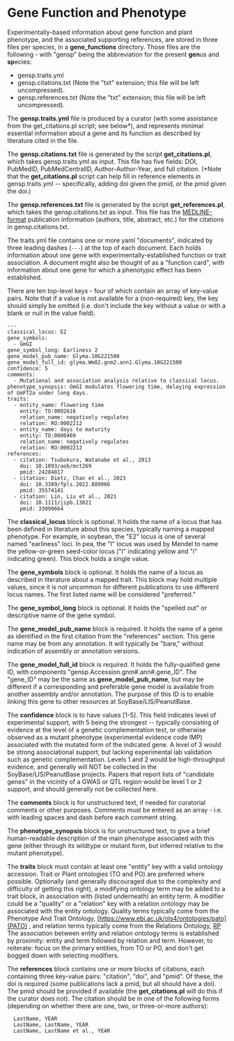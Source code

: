 # Gene Function and Phenotype

Experimentally-based information about gene function and plant phenotype, and the associated supporting references, are stored in three files per species, in a **gene_functions** directory.
Those files are the following - with "gensp" being the abbreviation for the present **gen**us and **sp**ecies:
- gensp.traits.yml
- gensp.citations.txt   (Note the "txt" extension; this file will be left uncompressed).
- gensp.references.txt  (Note the "txt" extension; this file will be left uncompressed).

The **gensp.traits.yml** file is produced by a curator (with some assistance from the get_citations.pl script; see below*), and represents minimal essential information about a gene and its function as described by literature cited in the file.

The **gensp.citations.txt** file is generated by the script **get_citations.pl**, which takes gensp.traits.yml as input. This file has five fields: DOI, PubMedID, PubMedCentralID, Author-Author-Year, and full citation. (\*Note that the **get_citations.pl** script can help fill in reference elements in gensp.traits.yml -- specifically, adding doi given the pmid, or the pmid given the doi.)

The **gensp.references.txt** file is generated by the script **get_references.pl**, which takes the gensp.citations.txt as input. This file has the [MEDLINE-format](https://www.nlm.nih.gov/bsd/mms/medlineelements.html) publication information (authors, title, abstract, etc.) for the citations in gensp.citations.txt.

The traits.yml file contains one or more yaml "documents", indicated by three leading dashes (`---`) at the top of each document. Each holds information about one gene with experimentally-established function or trait association. A document might also be thought of as a "function card", with information about one gene for which a phenotypic effect has been established. 

There are ten top-level keys - four of which contain an array of key-value pairs. Note that if a value is not available for a (non-required) key, the key should simply be omitted (i.e. don't include the key without a value or with a blank or null in the value field).

```
---
classical_locus: E2
gene_symbols:
  - GmGI
gene_symbol_long: Earliness 2
gene_model_pub_name: Glyma.10G221500
gene_model_full_id: glyma.Wm82.gnm2.ann1.Glyma.10G221500
confidence: 5
comments: 
  - Mutational and association analysis relative to classical locus.
phenotype_synopsis: GmGI modulates flowering time, delaying expression of GmFT2a under long days.
traits:
  - entity_name: flowering time
    entity: TO:0002616
    relation_name: negatively regulates
    relation: RO:0002212
  - entity_name: days to maturity
    entity: TO:0000469
    relation_name: negatively regulates
    relation: RO:0002212
references:
  - citation: Tsubokura, Watanabe et al., 2013
    doi: 10.1093/aob/mct269
    pmid: 24284817
  - citation: Dietz, Chan et al., 2023
    doi: 10.3389/fpls.2022.889066
    pmid: 35574141
  - citation: Lin, Liu et al., 2021
    doi: 10.1111/jipb.13021
    pmid: 33090664
```

The **classical_locus** block is optional. It holds the name of a locus that has been defined in literature about this species, typically naming a mapped phenotype. For example, in soybean, the "E2" locus is one of several named "earliness" loci. In pea, the "I" locus was used by Mendel to name the yellow-or-green seed-color locus ("I" indicating  yellow and "i" indicating green). This block holds a single value.

The **gene_symbols** block is optional. It holds the name of a locus as described in literature about a mapped trait. This block may hold multiple values, since it is not uncommon for different publications to use different locus names. The first listed name will be considered "preferred."

The **gene_symbol_long** block is optional. It holds the "spelled out" or descriptive name of the gene symbol.

The **gene_model_pub_name** block is required. It holds the name of a gene as identified in the first citation from the "references" section. This gene name may be from any annotation. It will typically be "bare," without indication of assembly or annotation versions.

The **gene_model_full_id** block is required. It holds the fully-qualified gene ID, with components "gensp.Accession.gnm#.ann#.gene_ID". The "gene_ID" may be the same as **gene_model_pub_name**, but may be different if a corresponding and preferable gene model is available from another assembly and/or annotation. The purpose of this ID is to enable linking this gene to other resources at SoyBase/LIS/PeanutBase.

The **confidence** block is to have values [1-5]. This field indicates level of experimental support, with 5 being the strongest -- typically consisting of evidence at the level of a genetic complementation test, or otherwise observed as a mutant phenotype (experimental evidence code IMP) associated with the mutated form of the indicated gene. A level of 3 would be strong associational support, but lacking experimental lab validation such as genetic complementation. Levels 1 and 2 would be high-throughput evidence, and generally will NOT be collected in the SoyBase/LIS/PeanutBase projects. Papers that report lists of "candidate genes" in the vicinity of a GWAS or QTL region would be level 1 or 2 support, and should generally not be collected here.

The **comments** block is for unstructured text, if needed for curatorial comments or other purposes. Comments must be entered as an array - i.e. with leading spaces and dash before each comment string.

The **phenotype_synopsis** block is for unstructured text, to give a brief human-readable description of the main phenotype associated with this gene (either through its wildtype or mutant form, but inferred relative to the mutant phenotype).

The **traits** block must contain at least one "entity" key with a valid ontology accession. Trait or Plant ontologies (TO and PO) are preferred where possible. Optionally (and generally discouraged due to the complexity and difficulty of getting this right), a modifying ontology term may be added to a trait block, in association with (listed underneath) an entity term. A modifier could be a "quality" or a "relation" key with a relation ontology may be associated with the entity ontology. Quality terms typically come from the Phenotype And Trait Ontology, [https://www.ebi.ac.uk/ols4/ontologies/pato](PATO) , and relation terms typically come from the Relations Ontology, [RP](https://www.ebi.ac.uk/ols4/ontologies/ro) The association between entity and relation ontology terms is established by proximity: entity and term followed by relation and term. However, to reiterate: focus on the primary entities, from TO or PO, and don't get bogged down with selecting modifiers.

The **references** block contains one or more blocks of citations, each containing three key-value pairs: "citation", "doi", and "pmid". Of these, the doi is required (some publications lack a pmid, but all should have a doi). The pmid should be provided if available (the **get_citations.pl** will do this if the curator does not). The citation should be in one of the following forms (depending on whether there are one, two, or three-or-more authors):  
```
  LastName, YEAR
  LastName, LastName, YEAR
  LastName, LastName et al., YEAR
```


